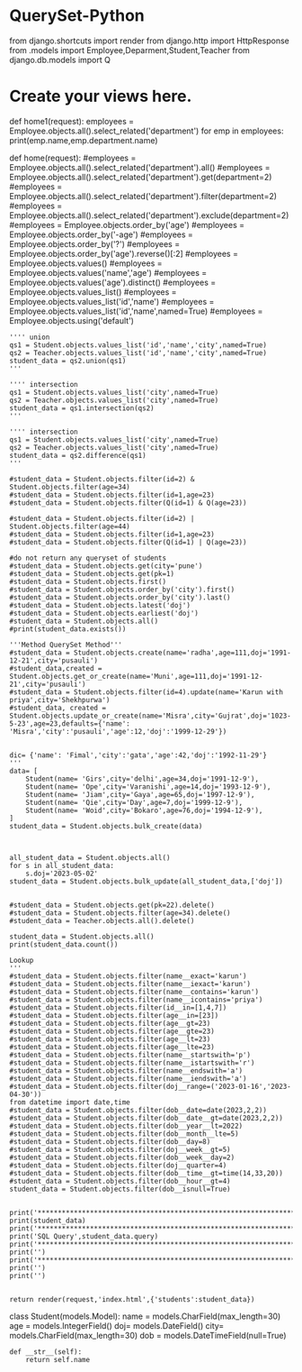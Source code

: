 # QuerySet-Python

from django.shortcuts import render
from django.http import HttpResponse
from .models import Employee,Deparment,Student,Teacher
from django.db.models import Q


# Create your views here.

def home1(request):
    employees = Employee.objects.all().select_related('department')
    for emp in employees:
        print(emp.name,emp.department.name)
        
        
        
def home(request):
    #employees = Employee.objects.all().select_related('department').all()
    #employees = Employee.objects.all().select_related('department').get(department=2)
    #employees = Employee.objects.all().select_related('department').filter(department=2)
    #employees = Employee.objects.all().select_related('department').exclude(department=2)
    #employees = Employee.objects.order_by('age')
    #employees = Employee.objects.order_by('-age')
    #employees = Employee.objects.order_by('?')
    #employees = Employee.objects.order_by('age').reverse()[:2]
    #employees = Employee.objects.values()
    #employees = Employee.objects.values('name','age')
    #employees = Employee.objects.values('age').distinct()
    #employees = Employee.objects.values_list()
    #employees = Employee.objects.values_list('id','name')
    #employees = Employee.objects.values_list('id','name',named=True)
    #employees = Employee.objects.using('default')
   
    '''' union
    qs1 = Student.objects.values_list('id','name','city',named=True)
    qs2 = Teacher.objects.values_list('id','name','city',named=True)
    student_data = qs2.union(qs1)
    '''
    
    '''' intersection
    qs1 = Student.objects.values_list('city',named=True)
    qs2 = Teacher.objects.values_list('city',named=True)
    student_data = qs1.intersection(qs2)
    '''
    
    '''' intersection
    qs1 = Student.objects.values_list('city',named=True)
    qs2 = Teacher.objects.values_list('city',named=True)
    student_data = qs2.difference(qs1)
    '''
    
    #student_data = Student.objects.filter(id=2) & Student.objects.filter(age=34)
    #student_data = Student.objects.filter(id=1,age=23)
    #student_data = Student.objects.filter(Q(id=1) & Q(age=23))

    #student_data = Student.objects.filter(id=2) | Student.objects.filter(age=44)
    #student_data = Student.objects.filter(id=1,age=23)
    #student_data = Student.objects.filter(Q(id=1) | Q(age=23))
   
    #do not return any queryset of students
    #student_data = Student.objects.get(city='pune')
    #student_data = Student.objects.get(pk=1)
    #student_data = Student.objects.first()
    #student_data = Student.objects.order_by('city').first()    
    #student_data = Student.objects.order_by('city').last()    
    #student_data = Student.objects.latest('doj')  
    #student_data = Student.objects.earliest('doj')  
    #student_data = Student.objects.all()
    #print(student_data.exists())
    
    '''Method QuerySet Method'''
    #student_data = Student.objects.create(name='radha',age=111,doj='1991-12-21',city='pusauli')
    #student_data,created = Student.objects.get_or_create(name='Muni',age=111,doj='1991-12-21',city='pusauli')
    #student_data = Student.objects.filter(id=4).update(name='Karun with priya',city='Shekhpurwa')
    #student_data, created = Student.objects.update_or_create(name='Misra',city='Gujrat',doj='1023-5-23',age=23,defaults={'name': 'Misra','city':'pusauli','age':12,'doj':'1999-12-29'})

    
    dic= {'name': 'Fimal','city':'gata','age':42,'doj':'1992-11-29'}
    ''' 
    data= [
        Student(name= 'Girs',city='delhi',age=34,doj='1991-12-9'),
        Student(name= 'Ope',city='Varanishi',age=14,doj='1993-12-9'),
        Student(name= 'Jiam',city='Gaya',age=65,doj='1997-12-9'),
        Student(name= 'Qie',city='Day',age=7,doj='1999-12-9'),
        Student(name= 'Woid',city='Bokaro',age=76,doj='1994-12-9'),
    ]    
    student_data = Student.objects.bulk_create(data)
  
  
  
    all_student_data = Student.objects.all()
    for s in all_student_data:
        s.doj='2023-05-02'
    student_data = Student.objects.bulk_update(all_student_data,['doj'])    
   
    
    #student_data = Student.objects.get(pk=22).delete()
    #student_data = Student.objects.filter(age=34).delete()
    #student_data = Teacher.objects.all().delete()
    
    student_data = Student.objects.all()
    print(student_data.count())
    
    Lookup
    '''
    #student_data = Student.objects.filter(name__exact='karun')
    #student_data = Student.objects.filter(name__iexact='karun')
    #student_data = Student.objects.filter(name__contains='karun')
    #student_data = Student.objects.filter(name__icontains='priya')
    #student_data = Student.objects.filter(id__in=[1,4,7])
    #student_data = Student.objects.filter(age__in=[23])
    #student_data = Student.objects.filter(age__gt=23)
    #student_data = Student.objects.filter(age__gte=23)
    #student_data = Student.objects.filter(age__lt=23)
    #student_data = Student.objects.filter(age__lte=23)
    #student_data = Student.objects.filter(name__startswith='p')
    #student_data = Student.objects.filter(name__istartswith='r')
    #student_data = Student.objects.filter(name__endswith='a')
    #student_data = Student.objects.filter(name__iendswith='a')
    #student_data = Student.objects.filter(doj__range=('2023-01-16','2023-04-30'))
    from datetime import date,time 
    #student_data = Student.objects.filter(dob__date=date(2023,2,2))
    #student_data = Student.objects.filter(dob__date__gt=date(2023,2,2))
    #student_data = Student.objects.filter(dob__year__lt=2022)
    #student_data = Student.objects.filter(dob__month__lte=5)
    #student_data = Student.objects.filter(dob__day=8)
    #student_data = Student.objects.filter(doj__week__gt=5)
    #student_data = Student.objects.filter(dob__week__day=2)
    #student_data = Student.objects.filter(doj__quarter=4)
    #student_data = Student.objects.filter(dob__time__gt=time(14,33,20))
    #student_data = Student.objects.filter(dob__hour__gt=4)
    student_data = Student.objects.filter(dob__isnull=True)
   

    print('****************************************************************')
    print(student_data)
    print('****************************************************************')
    print('SQL Query',student_data.query)
    print('****************************************************************')
    print('')
    print('****************************************************************')
    print('')
    print('')
    
        
    return render(request,'index.html',{'students':student_data})
        

class Student(models.Model):
    name = models.CharField(max_length=30)
    age = models.IntegerField()
    doj= models.DateField()
    city= models.CharField(max_length=30)
    dob = models.DateTimeField(null=True)
    
    def __str__(self):
        return self.name
